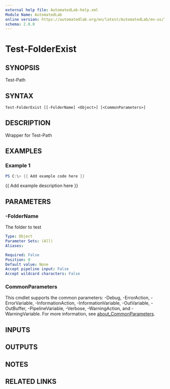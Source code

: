 ```yaml
---
external help file: AutomatedLab-help.xml
Module Name: AutomatedLab
online version: https://automatedlab.org/en/latest/AutomatedLab/en-us/Test-FolderExist
schema: 2.0.0
---
```


# Test-FolderExist

## SYNOPSIS
Test-Path

## SYNTAX

```
Test-FolderExist [[-FolderName] <Object>] [<CommonParameters>]
```

## DESCRIPTION
Wrapper for Test-Path

## EXAMPLES

### Example 1
```powershell
PS C:\> {{ Add example code here }}
```

{{ Add example description here }}

## PARAMETERS

### -FolderName
The folder to test

```yaml
Type: Object
Parameter Sets: (All)
Aliases:

Required: False
Position: 0
Default value: None
Accept pipeline input: False
Accept wildcard characters: False
```

### CommonParameters
This cmdlet supports the common parameters: -Debug, -ErrorAction, -ErrorVariable, -InformationAction, -InformationVariable, -OutVariable, -OutBuffer, -PipelineVariable, -Verbose, -WarningAction, and -WarningVariable. For more information, see [about_CommonParameters](http://go.microsoft.com/fwlink/?LinkID=113216).

## INPUTS

## OUTPUTS

## NOTES

## RELATED LINKS

